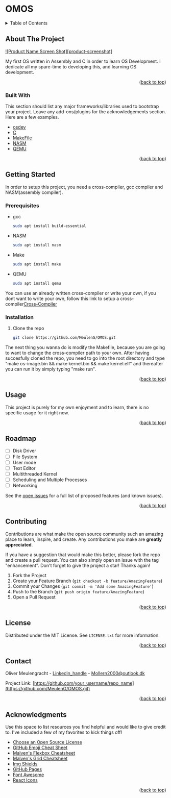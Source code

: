 # OMOS


<div id="top"></div>

<details>
  <summary>Table of Contents</summary>
  <ol>
    <li>
      <a href="#about-the-project">About The Project</a>
      <ul>
        <li><a href="#built-with">Built With</a></li>
      </ul>
    </li>
    <li>
      <a href="#getting-started">Getting Started</a>
      <ul>
        <li><a href="#prerequisites">Prerequisites</a></li>
        <li><a href="#installation">Installation</a></li>
      </ul>
    </li>
    <li><a href="#usage">Usage</a></li>
    <li><a href="#roadmap">Roadmap</a></li>
    <li><a href="#contributing">Contributing</a></li>
    <li><a href="#license">License</a></li>
    <li><a href="#contact">Contact</a></li>
    <li><a href="#acknowledgments">Acknowledgments</a></li>
  </ol>
</details>



<!-- ABOUT THE PROJECT -->
## About The Project

[![Product Name Screen Shot][product-screenshot]](https://example.com)

My first OS written in Assembly and C in order to learn OS Development. I dedicate all my spare-time to developing this, and learning OS development.


<p align="right">(<a href="#top">back to top</a>)</p>



### Built With

This section should list any major frameworks/libraries used to bootstrap your project. Leave any add-ons/plugins for the acknowledgements section. Here are a few examples.

* [osdev](https://wiki.osdev.org)
* [C](https://www.learn-c.org/)
* [MakeFile](https://makefile.site/)
* [NASM](https://nasm.us/)
* [QEMU](https://www.qemu.org/)
<p align="right">(<a href="#top">back to top</a>)</p>



<!-- GETTING STARTED -->
## Getting Started

In order to setup this project, you need a cross-compiler, gcc compiler and NASM(assembly compiler). 

### Prerequisites


* gcc
  ```sh
  sudo apt install build-essential
  ```

* NASM
  ```sh
  sudo apt install nasm
  ```
* Make
  ```sh
  sudo apt install make
  ```
* QEMU
  ```sh
  sudo apt install qemu
  ```


You can use an already written cross-compiler or write your own, if you dont want to write your own, follow this link to setup a cross-compiler[Cross-Compiler](https://wiki.osdev.org/GCC_Cross-Compiler)

### Installation

1. Clone the repo
   ```sh
   git clone https://github.com/MeulenG/OMOS.git
   ```
The next thing you wanna do is modify the Makefile, because you are going to want to change the cross-compiler path to your own.
After having succesfully cloned the repo, you need to go into the root directory and type "make os-image.bin && make kernel.bin && make kernel.elf" and thereafter you can run it by simply typing "make run".

<p align="right">(<a href="#top">back to top</a>)</p>


## Usage

This project is purely for my own enjoyment and to learn, there is no specific usage for it right now.

<p align="right">(<a href="#top">back to top</a>)</p>



<!-- ROADMAP -->
## Roadmap

- [ ] Disk Driver
- [ ] File System
- [ ] User mode
- [ ] Text Editor
- [ ] Multithreaded Kernel
- [ ] Scheduling and Multiple Processes
- [ ] Networking

See the [open issues](https://github.com/MeulenG/OMOS/issues) for a full list of proposed features (and known issues).

<p align="right">(<a href="#top">back to top</a>)</p>



<!-- CONTRIBUTING -->
## Contributing

Contributions are what make the open source community such an amazing place to learn, inspire, and create. Any contributions you make are **greatly appreciated**.

If you have a suggestion that would make this better, please fork the repo and create a pull request. You can also simply open an issue with the tag "enhancement".
Don't forget to give the project a star! Thanks again!

1. Fork the Project
2. Create your Feature Branch (`git checkout -b feature/AmazingFeature`)
3. Commit your Changes (`git commit -m 'Add some AmazingFeature'`)
4. Push to the Branch (`git push origin feature/AmazingFeature`)
5. Open a Pull Request

<p align="right">(<a href="#top">back to top</a>)</p>



<!-- LICENSE -->
## License

Distributed under the MIT License. See `LICENSE.txt` for more information.

<p align="right">(<a href="#top">back to top</a>)</p>



<!-- CONTACT -->
## Contact

Oliver Meulengracht - [Linkedin_handle](https://www.linkedin.com/in/olivermeulengracht/) - Mollern2000@outlook.dk

Project Link: [https://github.com/your_username/repo_name](https://github.com/MeulenG/OMOS.git)

<p align="right">(<a href="#top">back to top</a>)</p>



<!-- ACKNOWLEDGMENTS -->
## Acknowledgments

Use this space to list resources you find helpful and would like to give credit to. I've included a few of my favorites to kick things off!

* [Choose an Open Source License](https://choosealicense.com)
* [GitHub Emoji Cheat Sheet](https://www.webpagefx.com/tools/emoji-cheat-sheet)
* [Malven's Flexbox Cheatsheet](https://flexbox.malven.co/)
* [Malven's Grid Cheatsheet](https://grid.malven.co/)
* [Img Shields](https://shields.io)
* [GitHub Pages](https://pages.github.com)
* [Font Awesome](https://fontawesome.com)
* [React Icons](https://react-icons.github.io/react-icons/search)

<p align="right">(<a href="#top">back to top</a>)</p>